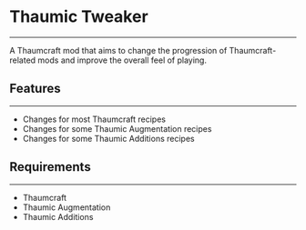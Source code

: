 # Thaumic Tweaker
------
A Thaumcraft mod that aims to change the progression of Thaumcraft-related mods and improve the overall feel of playing.

## Features
------
* Changes for most Thaumcraft recipes
* Changes for some Thaumic Augmentation recipes
* Changes for some Thaumic Additions recipes

## Requirements 
------
* Thaumcraft
* Thaumic Augmentation
* Thaumic Additions
